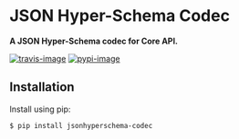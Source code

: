 # JSON Hyper-Schema Codec

**A JSON Hyper-Schema codec for Core API.**

[![travis-image]][travis]
[![pypi-image]][pypi]

## Installation

Install using pip:

    $ pip install jsonhyperschema-codec


[travis-image]: https://secure.travis-ci.org/core-api/python-jsonhyperschema-codec.svg?branch=master
[travis]: http://travis-ci.org/core-api/python-jsonhyperschema-codec?branch=master
[pypi-image]: https://img.shields.io/pypi/v/jsonhyperschema-codec.svg
[pypi]: https://pypi.python.org/pypi/jsonhyperschema-codec
